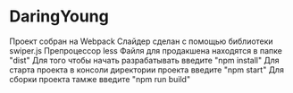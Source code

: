 # DaringYoung
Проект собран на Webpack 
Слайдер сделан с помощью библиотеки swiper.js
Препроцессор less
Файля для продакшена находятся в папке "dist"
Для того чтобы начать разрабатывать введите "npm install"
Для старта проекта в консоли директории проекта введите "npm start"
Для сборки проекта тамже введите "npm run build"

